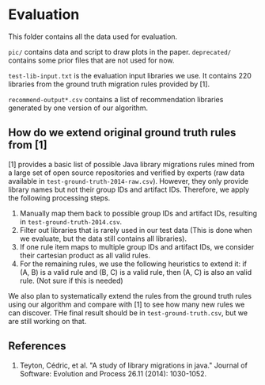 # Evaluation

This folder contains all the data used for evaluation. 

`pic/` contains data and script to draw plots in the paper.
`deprecated/` contains some prior files that are not used for now.

`test-lib-input.txt` is the evaluation input libraries we use. 
It contains 220 libraries from the ground truth migration rules provided by [1].

`recommend-output*.csv` contains a list of recommendation libraries generated by one version of our algorithm.

## How do we extend original ground truth rules from [1]

[1] provides a basic list of possible Java library migrations rules mined from a large set of open source repositories and verified by experts (raw data available in `test-ground-truth-2014-raw.csv`). However, they only provide library names but not their group IDs and artifact IDs. Therefore, we apply the following processing steps.

1. Manually map them back to possible group IDs and artifact IDs, resulting in `test-ground-truth-2014.csv`.
2. Filter out libraries that is rarely used in our test data (This is done when we evaluate, but the data still contains all libraries).
3. If one rule item maps to multiple group IDs and artifact IDs, we consider their cartesian product as all valid rules.
4. For the remaining rules, we use the following heuristics to extend it: if (A, B) is a valid rule and (B, C) is a valid rule, then (A, C) is also an valid rule. (Not sure if this is needed)

We also plan to systematically extend the rules from the ground truth rules using our algorithm and compare with [1] to see how many new rules we can discover. THe final result should be in `test-ground-truth.csv`, but we are still working on that.

## References

1. Teyton, Cédric, et al. "A study of library migrations in java." Journal of Software: Evolution and Process 26.11 (2014): 1030-1052.
